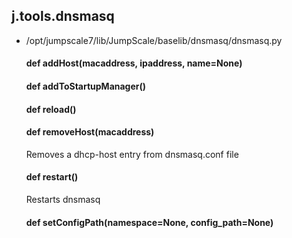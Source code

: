 ## j.tools.dnsmasq

- /opt/jumpscale7/lib/JumpScale/baselib/dnsmasq/dnsmasq.py

    #### def addHost(macaddress, ipaddress, name=None) 
    #### def addToStartupManager() 
    #### def reload() 
    #### def removeHost(macaddress) 
    
    Removes a dhcp-host entry from dnsmasq.conf file
    #### def restart() 
    
    Restarts dnsmasq
    #### def setConfigPath(namespace=None, config_path=None) 
